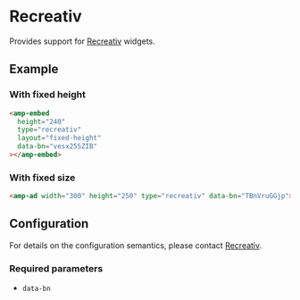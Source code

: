 <!---
Copyright 2020 The AMP HTML Authors. All Rights Reserved.

Licensed under the Apache License, Version 2.0 (the "License");
you may not use this file except in compliance with the License.
You may obtain a copy of the License at

      http://www.apache.org/licenses/LICENSE-2.0

Unless required by applicable law or agreed to in writing, software
distributed under the License is distributed on an "AS-IS" BASIS,
WITHOUT WARRANTIES OR CONDITIONS OF ANY KIND, either express or implied.
See the License for the specific language governing permissions and
limitations under the License.
-->

# Recreativ

Provides support for [Recreativ](https://recreativ.com/) widgets.

## Example

### With fixed height

```html
<amp-embed
  height="240"
  type="recreativ"
  layout="fixed-height"
  data-bn="vesx25SZIB"
></amp-embed>
```

### With fixed size

```html
<amp-ad width="300" height="250" type="recreativ" data-bn="TBnVruGGjp"></amp-ad>
```

## Configuration

For details on the configuration semantics, please contact [Recreativ](https://recreativ.com/help#contacts).

### Required parameters

- `data-bn`
